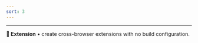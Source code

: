 ```yaml
---
sort: 3
---
```



---

**🧩 Extension** • create cross-browser extensions with no build configuration.
